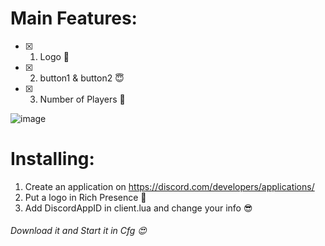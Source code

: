 # Main Features: #
- [x]  1. Logo 🎁
- [x]  2. button1 & button2 😇
- [x]  3. Number of Players 👀

![image](https://cdn.discordapp.com/attachments/882053313414168586/1083821397287121047/image.png)


# Installing: #
1. Create an application on https://discord.com/developers/applications/
2. Put a logo in Rich Presence 🤍
3. Add DiscordAppID in client.lua and change your info 😎

###### Download it and Start it in Cfg 😍 ######